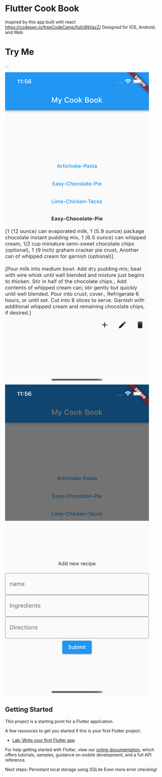 # Flutter Cook Book

Inspired by this app built with react https://codepen.io/freeCodeCamp/full/dNVazZ/
Designed for IOS, Android, and Web

# Try Me
...

![alt text](./screenshots/1.png)
![alt text](./screenshots/2.png)

## Getting Started

This project is a starting point for a Flutter application.

A few resources to get you started if this is your first Flutter project:

- [Lab: Write your first Flutter app](https://flutter.dev/docs/get-started/codelab)

For help getting started with Flutter, view our
[online documentation](https://flutter.dev/docs), which offers tutorials,
samples, guidance on mobile development, and a full API reference.

Next steps: 
Persistant local storage using SQLite
Even more error checking!